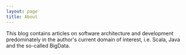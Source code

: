```yaml
---
layout: page
title: About
---
```


<p class="message">
This blog contains articles on software architecture and development predominately in the author's current domain of interest, i.e. Scala, Java and the so-called BigData.
</p>
